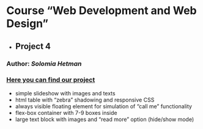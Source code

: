 # Course “Web Development and Web Design”
+ ## Project 4

### Author: *Solomia Hetman*

### [Here you can find our project](https://github.com/SolyaHetman/medical-service/tree/master/client/src/components/Doctor)


<ul>
<li>simple slideshow with images and texts</li>
<li>html table with “zebra” shadowing and responsive CSS</li>
<li>always visible floating element for simulation of “call me” functionality</li>
<li>flex-box container with 7-9 boxes inside</li>
<li>large text block with images and “read more” option (hide/show mode)</li>
</ul>